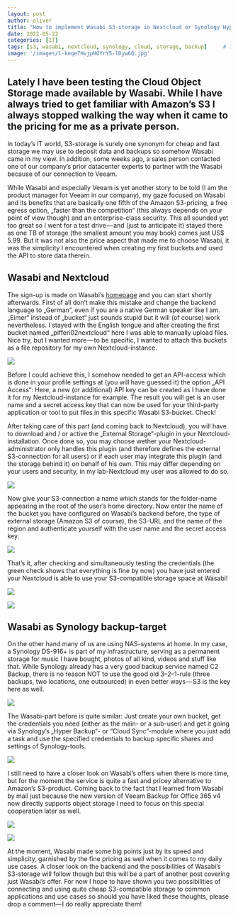 ```yaml
---
layout: post
author: oliver
title: "How to implement Wasabi S3-storage in Nextcloud or Synology Hyper Backup"
date: 2022-05-22
categories: [IT]
tags: [s3, wasabi, nextcloud, synology, cloud, storage, backup]     # TAG names should always be lowercase
image: '/images/1-keqe7HvjpHOYrY5-lDyw6Q.jpg'
---
```


## Lately I have been testing the Cloud Object Storage made available by Wasabi. While I have always tried to get familiar with Amazon’s S3 I always stopped walking the way when it came to the pricing for me as a private person.

In today’s IT world, S3-storage is surely one synonym for cheap and fast storage we may use to deposit data and backups so somehow Wasabi came in my view. In addition, some weeks ago, a sales person contacted one of our company’s prior datacenter experts to partner with the Wasabi because of our connection to Veeam.

While Wasabi and especially Veeam is yet another story to be told (I am the product manager for Veeam in our company), my gaze focused on Wasabi and its benefits that are basically one fifth of the Amazon S3-pricing, a free egress option, „faster than the competition“ (this always depends on your point of view though) and an enterprise-class security. This all sounded yet too great so I went for a test drive — and (just to anticipate it) stayed there as one TB of storage (the smallest amount you may book) comes just US$ 5.99. But it was not also the price aspect that made me to choose Wasabi, it was the simplicity I encountered when creating my first buckets and used the API to store data therein.

Wasabi and Nextcloud
--------------------

The sign-up is made on Wasabi’s [homepage](https://wasabi.com/sign-up) and you can start shortly afterwards. First of all don’t make this mistake and change the backend language to „German“, even if you are a native German speaker like I am. „Eimer“ instead of „bucket“ just sounds stupid but it will (of course) work nevertheless. I stayed with the English tongue and after creating the first bucket named „pifferi02nextcloud“ here I was able to manually upload files. Nice try, but I wanted more — to be specific, I wanted to attach this buckets as a file repository for my own Nextcloud-instance.

![](../images/1-ktY6iW9OS8xWDmvQ-U4mSQ.jpg)

Before I could achieve this, I somehow needed to get an API-access which is done in your profile settings at (you will have guessed it) the option „API Access“: Here, a new (or additional) API key can be created as I have done it for my Nextcloud-instance for example. The result you will get is an user name and a secret access key that can now be used for your third-party application or tool to put files in this specific Wasabi S3-bucket. Check!

After taking care of this part (and coming back to Nextcloud), you will have to download and / or active the „External Storage“-plugin in your Nextcloud-installation. Once done so, you may choose wether your Nextcloud-administrator only handles this plugin (and therefore defines the external S3-connection for all users) or if each user may integrate this plugin (and the storage behind it) on behalf of his own. This may differ depending on your users and security, in my lab-Nextcloud my user was allowed to do so.

![](../images/1-xk9V04v60Ntca2y10GJ6Eg.jpg)

Now give your S3-connection a name which stands for the folder-name appearing in the root of the user’s home directory. Now enter the name of the bucket you have configured on Wasabi’s backend before, the type of external storage (Amazon S3 of course), the S3-URL and the name of the region and authenticate yourself with the user name and the secret access key.

![](../images/1-uxznlC5ccr0lMKA6yD4fIw.jpg)

That’s it, after checking and simultaneously testing the credentials (the green check shows that everything is fine by now) you have just entered your Nextcloud is able to use your S3-compatible storage space at Wasabi!

![](../images/1-Am_YgKbHWyASuKZpRMicvQ.jpg)

![](../images/1-g3uCSxs-eghp7gQw1cycqQ.jpg)

Wasabi as Synology backup-target
--------------------------------

On the other hand many of us are using NAS-systems at home. In my case, a Synology DS-916+ is part of my infrastructure, serving as a permanent storage for music I have bought, photos of all kind, videos and stuff like that. While Synology already has a very good backup service named C2 Backup, there is no reason NOT to use the good old 3–2–1-rule (three backups, two locations, one outsourced) in even better ways — S3 is the key here as well.

![](../images/1-HFTEdycoEkYshleVA1Ihmg.jpg)

The Wasabi-part before is quite similar: Just create your own bucket, get the credentials you need (either as the main- or a sub-user) and get it going via Synology’s „Hyper Backup“- or “Cloud Sync”-module where you just add a task and use the specified credentials to backup specific shares and settings of Synology-tools.

![](../images/1-OTxHtum5Gwobww-HeYjZDA.jpg)

I still need to have a closer look on Wasabi’s offers when there is more time, but for the moment the service is quite a fast and pricey alternative to Amazon’s S3-product. Coming back to the fact that I learned from Wasabi by mail just because the new version of Veeam Backup for Office 365 v4 now directly supports object storage I need to focus on this special cooperation later as well.

![](../images/1-DmFcSyyNQNBGm7jOJtXDRA.jpg)

![](../images/1-qmYNNlmbzaDqn5_t0CRX_w.jpg)

At the moment, Wasabi made some big points just by its speed and simplicity, garnished by the fine pricing as well when it comes to my daily use cases. A closer look on the backend and the possibilities of Wasabi’s S3-storage will follow though but this will be a part of another post covering just Wasabi’s offer. For now I hope to have shown you two possibilities of connecting and using quite cheap S3-compatible storage to common applications and use cases so should you have liked these thoughts, please drop a comment— I do really appreciate them!